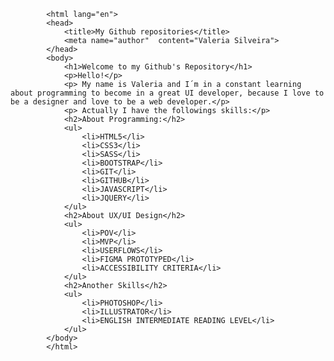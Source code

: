 <!DOCTYPE html>
            <html lang="en">
            <head>
                <title>My Github repositories</title>
                <meta name="author"  content="Valeria Silveira">
            </head>
            <body>
                <h1>Welcome to my Github's Repository</h1>
                <p>Hello!</p>
                <p> My name is Valeria and I´m in a constant learning about programming to become in a great UI developer, because I love to be a designer and love to be a web developer.</p>
                <p> Actually I have the followings skills:</p>
                <h2>About Programming:</h2>
                <ul>
                    <li>HTML5</li>
                    <li>CSS3</li>
                    <li>SASS</li>
                    <li>BOOTSTRAP</li>
                    <li>GIT</li>
                    <li>GITHUB</li>
                    <li>JAVASCRIPT</li>
                    <li>JQUERY</li>
                </ul>
                <h2>About UX/UI Design</h2>
                <ul>
                    <li>POV</li>
                    <li>MVP</li>
                    <li>USERFLOWS</li>
                    <li>FIGMA PROTOTYPED</li>
                    <li>ACCESSIBILITY CRITERIA</li>
                </ul>
                <h2>Another Skills</h2>
                <ul>
                    <li>PHOTOSHOP</li>
                    <li>ILLUSTRATOR</li>
                    <li>ENGLISH INTERMEDIATE READING LEVEL</li>
                </ul>
            </body>
            </html>
